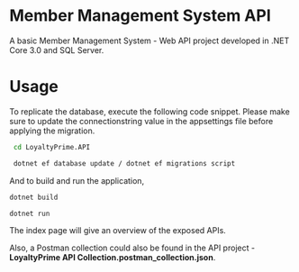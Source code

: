 # Member Management System API

A basic Member Management System - Web API project developed in .NET Core 3.0 and SQL Server. 

# Usage

To replicate the database, execute the following code snippet. 
Please make sure to update the connectionstring value in the appsettings file before applying the migration.

```cmd 
 cd LoyaltyPrime.API 

 dotnet ef database update / dotnet ef migrations script
```

 And to build and run the application,

```cmd
dotnet build

dotnet run
```

The index page will give an overview of the exposed APIs.

Also, a Postman collection could also be found in the API project - **LoyaltyPrime API Collection.postman_collection.json**. 





